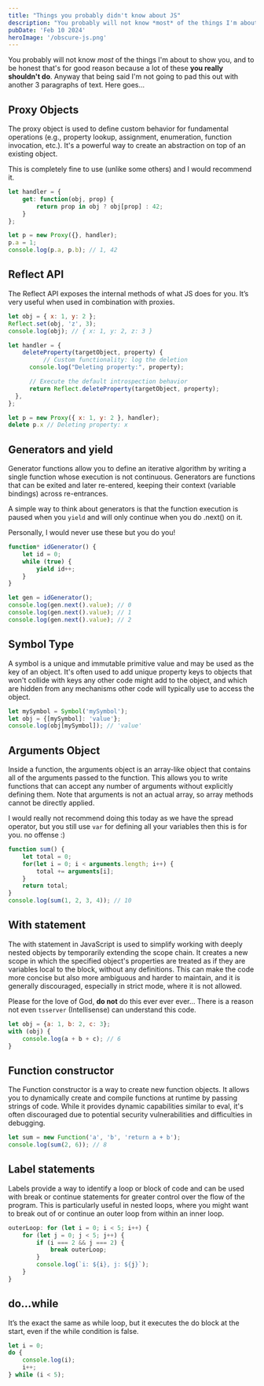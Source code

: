 ```yaml
---
title: "Things you probably didn't know about JS"
description: "You probably will not know *most* of the things I'm about to show you, and to be honest that's for good reason because a lot of these you really shouldn't do."
pubDate: 'Feb 10 2024'
heroImage: '/obscure-js.png'
---
```


You probably will not know *most* of the things I'm about to show you, and to be honest that's for good reason because a lot of these **you really shouldn't do**. Anyway that being said I'm not going to pad this out with another 3 paragraphs of text. Here goes...

## Proxy Objects

The proxy object is used to define custom behavior for fundamental operations (e.g., property lookup, assignment, enumeration, function invocation, etc.). It's a powerful way to create an abstraction on top of an existing object.

This is completely fine to use (unlike some others) and I would recommend it.

```jsx
let handler = {
    get: function(obj, prop) {
        return prop in obj ? obj[prop] : 42;
    }
};

let p = new Proxy({}, handler);
p.a = 1;
console.log(p.a, p.b); // 1, 42
```

## Reflect API

The Reflect API exposes the internal methods of what JS does for you. It’s very useful when used in combination with proxies.

```jsx
let obj = { x: 1, y: 2 };
Reflect.set(obj, 'z', 3);
console.log(obj); // { x: 1, y: 2, z: 3 }
```

```jsx
let handler = {
	deleteProperty(targetObject, property) {
	      // Custom functionality: log the deletion
      console.log("Deleting property:", property);

      // Execute the default introspection behavior
      return Reflect.deleteProperty(targetObject, property);
  },
};

let p = new Proxy({ x: 1, y: 2 }, handler);
delete p.x // Deleting property: x
```

## Generators and yield

Generator functions allow you to define an iterative algorithm by writing a single function whose execution is not continuous. Generators are functions that can be exited and later re-entered, keeping their context (variable bindings) across re-entrances.

A simple way to think about generators is that the function execution is paused when you `yield` and will only continue when you do .next() on it.

Personally, I would never use these but you do you!

```jsx
function* idGenerator() {
    let id = 0;
    while (true) {
        yield id++;
    }
}

let gen = idGenerator();
console.log(gen.next().value); // 0
console.log(gen.next().value); // 1
console.log(gen.next().value); // 2
```

## Symbol Type

A symbol is a unique and immutable primitive value and may be used as the key of an object. It's often used to add unique property keys to objects that won't collide with keys any other code might add to the object, and which are hidden from any mechanisms other code will typically use to access the object.

```jsx
let mySymbol = Symbol('mySymbol');
let obj = {[mySymbol]: 'value'};
console.log(obj[mySymbol]); // 'value'
```

## Arguments Object

Inside a function, the arguments object is an array-like object that contains all of the arguments passed to the function. This allows you to write functions that can accept any number of arguments without explicitly defining them. Note that arguments is not an actual array, so array methods cannot be directly applied.

I would really not recommend doing this today as we have the spread operator, but you still use `var` for defining all your variables then this is for you. no offense :)

```jsx
function sum() {
    let total = 0;
    for(let i = 0; i < arguments.length; i++) {
        total += arguments[i];
    }
    return total;
}
console.log(sum(1, 2, 3, 4)); // 10
```

## With statement

The with statement in JavaScript is used to simplify working with deeply nested objects by temporarily extending the scope chain. It creates a new scope in which the specified object's properties are treated as if they are variables local to the block, without any definitions. This can make the code more concise but also more ambiguous and harder to maintain, and it is generally discouraged, especially in strict mode, where it is not allowed.

Please for the love of God, **do not** do this ever ever ever... There is a reason not even `tsserver` (Intellisense) can understand this code.

```jsx
let obj = {a: 1, b: 2, c: 3};
with (obj) {
    console.log(a + b + c); // 6
}
```

## Function constructor

The Function constructor is a way to create new function objects. It allows you to dynamically create and compile functions at runtime by passing strings of code. While it provides dynamic capabilities similar to eval, it's often discouraged due to potential security vulnerabilities and difficulties in debugging.

```jsx
let sum = new Function('a', 'b', 'return a + b');
console.log(sum(2, 6)); // 8
```

## Label statements

Labels provide a way to identify a loop or block of code and can be used with break or continue statements for greater control over the flow of the program. This is particularly useful in nested loops, where you might want to break out of or continue an outer loop from within an inner loop.

```jsx
outerLoop: for (let i = 0; i < 5; i++) {
    for (let j = 0; j < 5; j++) {
        if (i === 2 && j === 2) {
            break outerLoop;
        }
        console.log(`i: ${i}, j: ${j}`);
    }
}
```

## do…while

It’s the exact the same as while loop, but it executes the do block at the start, even if the while condition is false.

```jsx
let i = 0;
do {
    console.log(i);
    i++;
} while (i < 5);
```
